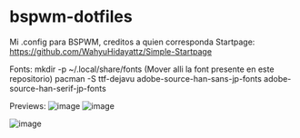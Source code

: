 # bspwm-dotfiles
Mi .config para BSPWM, creditos a quien corresponda
Startpage: https://github.com/WahyuHidayattz/Simple-Startpage

Fonts:
mkdir -p ~/.local/share/fonts (Mover alli la font presente en este repositorio)
pacman -S ttf-dejavu adobe-source-han-sans-jp-fonts adobe-source-han-serif-jp-fonts

Previews:
![image](https://user-images.githubusercontent.com/55555800/164292553-960b94fa-19c5-405b-abe8-c019ef6091a2.png)
![image](https://user-images.githubusercontent.com/55555800/164292894-63e632da-2e06-4f38-a313-2e50ae2f0e2e.png)


![image](https://user-images.githubusercontent.com/55555800/164291780-01f3da3a-7d7b-4060-b942-4fe1ae9bb2f5.png)
